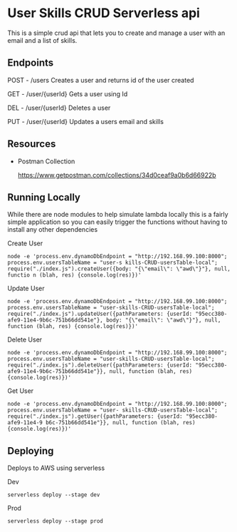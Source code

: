 # User Skills CRUD Serverless api

This is a simple crud api that lets you to create and manage a user with an email and a list of skills.


## Endpoints

POST - /users
Creates a user and returns id of the user created

GET - /user/{userId}
Gets a user using Id

DEL - /user/{userId}
Deletes a user

PUT - /user/{userId}
Updates a users email and skills


## Resources

- Postman Collection

	https://www.getpostman.com/collections/34d0ceaf9a0b6d66922b


## Running Locally
While there are node modules to help simulate lambda locally this is a fairly simple application so you can easily trigger the functions without having to install any other dependencies

Create User 

	node -e 'process.env.dynamoDbEndpoint = "http://192.168.99.100:8000"; process.env.usersTableName = "user-s kills-CRUD-usersTable-local"; require("./index.js").createUser({body: "{\"email\": \"awd\"}"}, null, functio n (blah, res) {console.log(res)})'

Update User

	node -e 'process.env.dynamoDbEndpoint = "http://192.168.99.100:8000"; process.env.usersTableName = "user-skills-CRUD-usersTable-local"; require("./index.js").updateUser({pathParameters: {userId: "95ecc380-afe9-11e4-9b6c-751b66dd541e"}, body: "{\"email\": \"awd\"}"}, null, function (blah, res) {console.log(res)})'

Delete User

	node -e 'process.env.dynamoDbEndpoint = "http://192.168.99.100:8000"; process.env.usersTableName = "user-skills-CRUD-usersTable-local"; require("./index.js").deleteUser({pathParameters: {userId: "95ecc380-afe9-11e4-9b6c-751b66dd541e"}}, null, function (blah, res) {console.log(res)})'

Get User

	node -e 'process.env.dynamoDbEndpoint = "http://192.168.99.100:8000"; process.env.usersTableName = "user- skills-CRUD-usersTable-local"; require("./index.js").getUser({pathParameters: {userId: "95ecc380-afe9-11e4-9 b6c-751b66dd541e"}}, null, function (blah, res) {console.log(res)})'



## Deploying
Deploys to AWS using serverless

Dev

	serverless deploy --stage dev

Prod

	serverless deploy --stage prod

